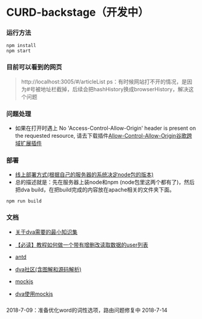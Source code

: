 # CURD-backstage（开发中）


### 运行方法
```
npm install
npm start
```
### 目前可以看到的网页
> http://localhost:3005/#/articleList
> ps：有时候网站打不开的情况，是因为#号被地址栏截掉，后续会把hashHistory换成browserHistory，解决这个问题


### 问题处理
- 如果在打开时遇上 No 'Access-Control-Allow-Origin' header is present on the requested resource,
请去下载插件[Allow-Control-Allow-Origin谷歌跨域扩展插件](https://download.csdn.net/download/zz975896590/10266971)

### 部署
- [线上部署方式(根据自己的服务器的系统决定node包的版本)](https://blog.csdn.net/xerysherryx/article/details/78920978)
- 总的描述就是：先在服务器上装node和npm (node包里这两个都有了)，然后把dva build，在把build完成的内容放在apache相关的文件夹下面。
```
npm run build
```

### 文档
- [关于dva需要的最小知识集](https://github.com/dvajs/dva-knowledgemap)

- [【必读】教程如何做一个带有增删改读取数据的user列表](https://github.com/dvajs/dva-docs/blob/master/v1/zh-cn/tutorial/01-%E6%A6%82%E8%A6%81.md)
- [antd](https://ant.design/docs/react/introduce-cn)
- [dva社区(含图解和源码解析)](https://dvajs.com/guide/)
- [mockjs](http://mockjs.com/dist/mock.js)
- [dva使用mockjs](http://doc.okbase.net/tjc1996/archive/262169.html)

### 
2018-7-09：准备优化word的词性选项，路由问题修复中
2018-7-14